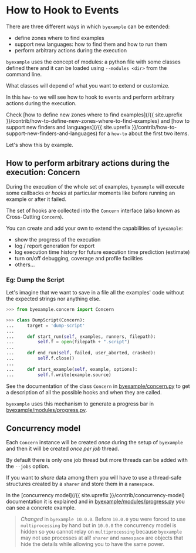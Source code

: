 # How to Hook to Events

There are three different ways in which ``byexample`` can be extended:

 - define zones where to find examples
 - support new languages: how to find them and how to run them
 - perform arbitrary actions during the execution

``byexample`` uses the concept of modules: a python file with some classes
defined there and it can be loaded using ``--modules <dir>`` from the command
line.

What classes will depend of what you want to extend or customize.

In this ``how-to`` we will see how to hook to events and perform arbitrary
actions during the execution.

Check [how to define new zones where to find examples](/{{ site.uprefix }}/contrib/how-to-define-new-zones-where-to-find-examples)
and [how to support new finders and languages](/{{ site.uprefix }}/contrib/how-to-support-new-finders-and-languages)
for a ``how-to`` about the first two items.

Let's show this by example.

## How to perform arbitrary actions during the execution: Concern

During the execution of the whole set of examples, ``byexample`` will execute
some callbacks or *hooks* at particular moments like before running an example or
after it failed.

The set of hooks are collected into the ``Concern`` interface (also known as
Cross-Cutting ``Concern``).

You can create and add your own to extend the capabilities of ``byexample``:

 - show the progress of the execution
 - log / report generation for export
 - log execution time history for future execution time prediction (estimate)
 - turn on/off debugging, coverage and profile facilities
 - others...

### Eg: Dump the Script

Let's imagine that we want to save in a file all the examples' code without
the expected strings nor anything else.

```python
>>> from byexample.concern import Concern

>>> class DumpScript(Concern):
...     target = 'dump-script'
...
...     def start_run(self, examples, runners, filepath):
...         self.f = open(filepath + ".script")
...
...     def end_run(self, failed, user_aborted, crashed):
...         self.f.close()
...
...     def start_example(self, example, options):
...         self.f.write(example.source)
```

See the documentation of the class ``Concern`` in
[byexample/concern.py](https://github.com/byexamples/byexample/tree/master/byexample/concern.py) to get a description of all the
possible hooks and when they are called.

``byexample`` uses this mechanism to generate a progress bar in
[byexample/modules/progress.py](https://github.com/byexamples/byexample/tree/master/byexample/modules/progress.py).


## Concurrency model

Each `Concern` instance will be created *once* during the setup of
`byexample` and then it will be created *once per job* thread.

By default there is only one job thread but more threads can be added
with the `--jobs` option.

If you want to *share* data among them you will have to use a
thread-safe structures created by a `sharer` and store them
in a `namespace`.

In the [concurrency model](/{{ site.uprefix }}/contrib/concurrency-model)
documentation it is explained and in
[byexample/modules/progress.py](https://github.com/byexamples/byexample/tree/master/byexample/modules/progress.py)
you can see a concrete example.

> *Changed* in `byexample 10.0.0`. Before `10.0.0` you were forced to
> use `multiprocessing` by hand but in `10.0.0` the concurrency model
> is hidden so you cannot relay on `multiprocessing` because `byexample`
> may not use processes at all!
> `sharer` and `namespace` are objects that hide the details while
> allowing you to have the same power.
